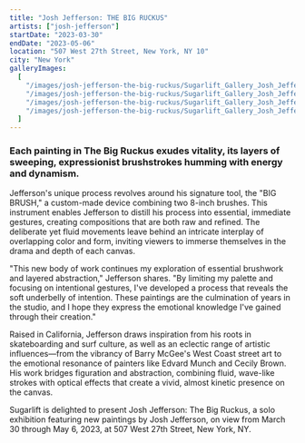 ```yaml
---
title: "Josh Jefferson: THE BIG RUCKUS"
artists: ["josh-jefferson"]
startDate: "2023-03-30"
endDate: "2023-05-06"
location: "507 West 27th Street, New York, NY 10"
city: "New York"
galleryImages:
  [
    "/images/josh-jefferson-the-big-ruckus/Sugarlift_Gallery_Josh_Jefferson_The_Big_Ruckus_1.jpg",
    "/images/josh-jefferson-the-big-ruckus/Sugarlift_Gallery_Josh_Jefferson_The_Big_Ruckus_2.jpg",
    "/images/josh-jefferson-the-big-ruckus/Sugarlift_Gallery_Josh_Jefferson_The_Big_Ruckus_5.jpg",
    "/images/josh-jefferson-the-big-ruckus/Sugarlift_Gallery_Josh_Jefferson_The_Big_Ruckus_4.jpg",
  ]
---
```


### Each painting in The Big Ruckus exudes vitality, its layers of sweeping, expressionist brushstrokes humming with energy and dynamism.

Jefferson's unique process revolves around his signature tool, the "BIG BRUSH," a custom-made device combining two 8-inch brushes. This instrument enables Jefferson to distill his process into essential, immediate gestures, creating compositions that are both raw and refined. The deliberate yet fluid movements leave behind an intricate interplay of overlapping color and form, inviting viewers to immerse themselves in the drama and depth of each canvas.

"This new body of work continues my exploration of essential brushwork and layered abstraction," Jefferson shares. "By limiting my palette and focusing on intentional gestures, I've developed a process that reveals the soft underbelly of intention. These paintings are the culmination of years in the studio, and I hope they express the emotional knowledge I've gained through their creation."

Raised in California, Jefferson draws inspiration from his roots in skateboarding and surf culture, as well as an eclectic range of artistic influences—from the vibrancy of Barry McGee's West Coast street art to the emotional resonance of painters like Edvard Munch and Cecily Brown. His work bridges figuration and abstraction, combining fluid, wave-like strokes with optical effects that create a vivid, almost kinetic presence on the canvas.

Sugarlift is delighted to present Josh Jefferson: The Big Ruckus, a solo exhibition featuring new paintings by Josh Jefferson, on view from March 30 through May 6, 2023, at 507 West 27th Street, New York, NY.
